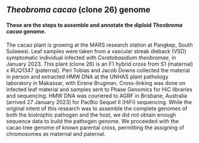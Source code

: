 ## _Theobroma cacao_ (clone 26) genome

#### These are the steps to assemble and annotate the diploid _Theobroma cacao_ genome.

The cacao plant is growing at the MARS research station at Pangkep, South Sulawesi. Leaf samples were taken from a  vascular streak dieback (VSD) symptomatic individual infected with _Ceratobasidium theobromae_, in January 2023. This plant (clone 26) is an F1 hybrid cross from S1 (maternal) x RUQ1347 (paternal). Peri Tobias and Jacob Downs collected the material in person and extracted HMW DNA at the UNHAS plant pathology laboratory in Makassar, with Eirene Brugman. Cross-linking was done on infected leaf material and samples sent to Phase Genomics for HiC libraries and sequencing. HMW DNA was couriered to AGRF in Brisbane, Australia (arrived 27 January 2023) for PacBio Sequel II (HiFi) sequencing. While the original intent of this research was to assemble the complete genomes of both the biotrophic pathogen and the host, we did not obtain enough sequence data to build the pathogen genome. We proceeded with the cacao tree genome of known parental cross, permitting the assigning of chromosomes as maternal and paternal.
